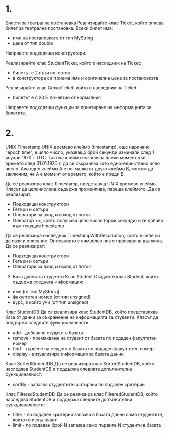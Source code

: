 # 1.
Билети за театрална постановка
Реализирайте клас Ticket, който описва билет за театрална постановка. Всеки билет има:

* име на постановката от тип MyString
* цена от тип double
  
Направете подходящи конструктори.

Реализирайте клас StudentTicket, който е наследник на Ticket:

* билетът е 2 пъти по-евтин
* в конструктора си приема име и оригинална цена за постановката

Реализирайте клас GroupTicket, който е наследник на Ticket:

* билетът е с 20% по-евтин от нормалния
  
Направете подходящи функции за принтиране на информацията за билетите.

# 2. 
UNIX Timestamp
UNIX времево клеймо (timestamp), още наричано "epoch time", е цяло число, указващо брой секунди изминали след 1 януари 1970 г. UTC. Такова клеймо позволява всеки момент във времето след 01.01.1970 г. да се съхранява като едно-единствено цяло число. Ако едно клеймо A е по-малко от друго клеймо B, можем да заключим, че A е момент от времето, който е преди B.

Да се реализира клас Timestamp, представящ UNIX времево клеймо. Класът да целочислена съдържа променлива, пазеща клеймото. Да се реализират:

* Подходящи конструктори
* Гетъри и сетъри
* Оператори за вход и изход от поток
* Оператор +=, който получава цяло число (брой секунди) и ги добавя към текущия timestamp

Да се реализира наследник TimestampWithDescription, който в себе си да пази и описание. Описанието е символен низ с произволна дължина. Да се реализират:

* Подходящи конструктори
* Гетъри и сетъри
* Оператори за вход и изход от поток

3. База данни за студенти
Клас Student
Създайте клас Student, който съдържа следната информация:

* име (от тип MyString)
* факултетен номер (от тип unsigned)
* курс, в който учи (от тип unsigned)

Клас StudentDB
Да се реализира клас StudentDB, който представлява база от данни за съхранение на информацията за студенти. Класът да поддържа следните функционалности:

* add - добавяне студент в базата
* remove - премахване на студент от базата по подаден факултетен номер
* find - търсене на студент в базата по подаден факултетен номер
* display - визуализира информация за базата данни

Клас SortedStudentDB
Да се реализира клас SortedStudentDB, който наследява StudentDB и поддържа следната допълнителна функционалност:

* sortBy - запазва студентите сортирани по подаден критерий

Клас FilteredStudentDB
Да се реализира клас FilteredStudentDB, който наследява StudentDB и поддържа следните допълнителни функционалности:

* filter - по подаден критерий запазва в базата данни само студентите, които го изпълняват
* limit - по подаден брой N запазва само първите N студенти в базата
